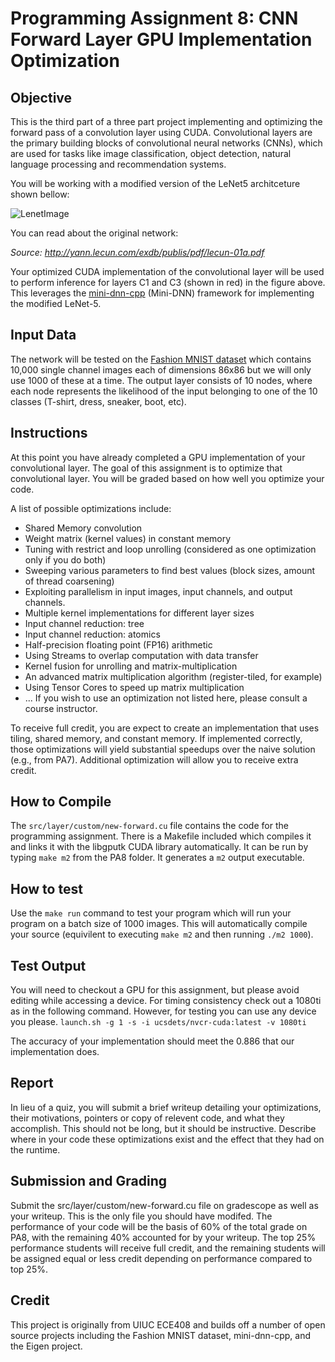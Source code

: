 
# Programming Assignment 8: CNN Forward Layer GPU Implementation Optimization

## Objective

This is the third part of a three part project implementing and optimizing the forward pass of a convolution layer using CUDA. Convolutional layers are the primary building blocks of convolutional neural networks (CNNs), which are used for tasks like image classification, object detection, natural language processing and recommendation systems. 

You will be working with a modified version of the LeNet5 architceture shown bellow:

![LenetImage](https://lh5.googleusercontent.com/84RlneM7JSDYDirUr_ceplL4G3-Peyq5dkLJTe2f-3Bj9KuWZjsH2A9Qq5PO5BRLrVfWGPnI3eQu8RkTPgyeUf9ZOWY9JbptVJy9LceAyHRn-O0kbzprx88yb82a5dnCR7EDP7n0)

You can read about the original network:

*Source: http://yann.lecun.com/exdb/publis/pdf/lecun-01a.pdf*

Your optimized CUDA implementation of the convolutional layer will be used to perform inference for layers C1 and C3 (shown in red) in the figure above. This leverages the [mini-dnn-cpp](https://github.com/iamhankai/mini-dnn-cpp) (Mini-DNN) framework for implementing the modified LeNet-5.

## Input Data

The network will be tested on the [Fashion MNIST dataset](https://github.com/zalandoresearch/fashion-mnist) which contains 10,000 single channel images each of dimensions 86x86 but we will only use 1000 of these at a time. The output layer consists of 10 nodes, where each node represents the likelihood of the input belonging to one of the 10 classes (T-shirt, dress, sneaker, boot, etc).

## Instructions

At this point you have already completed a GPU implementation of your convolutional layer. The goal of this assignment is to optimize that convolutional layer. You will be graded based on how well you optimize your code.

A list of possible optimizations include:
* Shared Memory convolution
* Weight matrix (kernel values) in constant memory
* Tuning with restrict and loop unrolling (considered as one optimization only if you do both)
* Sweeping various parameters to find best values (block sizes, amount of thread coarsening)
* Exploiting parallelism in input images, input channels, and output channels.
* Multiple kernel implementations for different layer sizes
* Input channel reduction: tree
* Input channel reduction: atomics
* Half-precision floating point (FP16) arithmetic
* Using Streams to overlap computation with data transfer
* Kernel fusion for unrolling and matrix-multiplication
* An advanced matrix multiplication algorithm (register-tiled, for example)
* Using Tensor Cores to speed up matrix multiplication
* ...
If you wish to use an optimization not listed here, please consult a course instructor.

To receive full credit, you are expect to create an implementation that uses tiling, shared memory, and constant memory. If implemented correctly, those optimizations will yield substantial speedups over the naive solution (e.g., from PA7). Additional optimization will allow you to receive extra credit. 

## How to Compile

The `src/layer/custom/new-forward.cu` file contains the code for the programming assignment. There is a Makefile included which compiles it and links it with the libgputk CUDA library automatically. It can be run by typing `make m2` from the PA8 folder. It generates a `m2` output executable.

## How to test

Use the `make run` command to test your program which will run your program on a batch size of 1000 images. This will automatically compile your source (equivilent to executing `make m2` and then running `./m2 1000`).

## Test Output 

You will need to checkout a GPU for this assignment, but please avoid editing while accessing a device. For timing consistency check out a 1080ti as in the following command. However, for testing you can use any device you please. 
`launch.sh -g 1 -s -i ucsdets/nvcr-cuda:latest -v 1080ti`

The accuracy of your implementation should meet the 0.886 that our implementation does.

## Report

In lieu of a quiz, you will submit a brief writeup detailing your optimizations, their motivations, pointers or copy of relevent code, and what they accomplish. This should not be long, but it should be instructive. Describe where in your code these optimizations exist and the effect that they had on the runtime. 

## Submission and Grading

Submit the src/layer/custom/new-forward.cu file on gradescope as well as your writeup. This is the only file you should have modifed. The performance of your code will be the basis of 60% of the total grade on PA8, with the remaining 40% accounted for by your writeup. The top 25% performance students will receive full credit, and the remaining students will be assigned equal or less credit depending on performance compared to top 25%.  

## Credit

This project is originally from UIUC ECE408 and builds off a number of open source projects including the Fashion MNIST dataset, mini-dnn-cpp, and the Eigen project.
